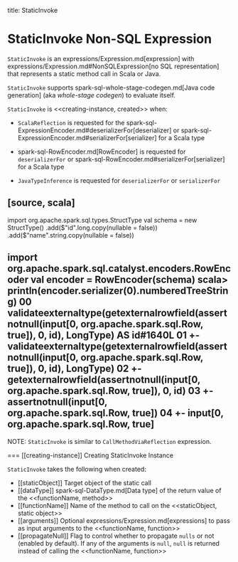 title: StaticInvoke

# StaticInvoke Non-SQL Expression

`StaticInvoke` is an expressions/Expression.md[expression] with expressions/Expression.md#NonSQLExpression[no SQL representation] that represents a static method call in Scala or Java.

`StaticInvoke` supports spark-sql-whole-stage-codegen.md[Java code generation] (aka _whole-stage codegen_) to evaluate itself.

`StaticInvoke` is <<creating-instance, created>> when:

* `ScalaReflection` is requested for the spark-sql-ExpressionEncoder.md#deserializerFor[deserializer] or spark-sql-ExpressionEncoder.md#serializerFor[serializer] for a Scala type

* spark-sql-RowEncoder.md[RowEncoder] is requested for `deserializerFor` or spark-sql-RowEncoder.md#serializerFor[serializer] for a Scala type

* `JavaTypeInference` is requested for `deserializerFor` or `serializerFor`

[source, scala]
----
import org.apache.spark.sql.types.StructType
val schema = new StructType()
  .add($"id".long.copy(nullable = false))
  .add($"name".string.copy(nullable = false))

import org.apache.spark.sql.catalyst.encoders.RowEncoder
val encoder = RowEncoder(schema)
scala> println(encoder.serializer(0).numberedTreeString)
00 validateexternaltype(getexternalrowfield(assertnotnull(input[0, org.apache.spark.sql.Row, true]), 0, id), LongType) AS id#1640L
01 +- validateexternaltype(getexternalrowfield(assertnotnull(input[0, org.apache.spark.sql.Row, true]), 0, id), LongType)
02    +- getexternalrowfield(assertnotnull(input[0, org.apache.spark.sql.Row, true]), 0, id)
03       +- assertnotnull(input[0, org.apache.spark.sql.Row, true])
04          +- input[0, org.apache.spark.sql.Row, true]
----

NOTE: `StaticInvoke` is similar to `CallMethodViaReflection` expression.

=== [[creating-instance]] Creating StaticInvoke Instance

`StaticInvoke` takes the following when created:

* [[staticObject]] Target object of the static call
* [[dataType]] spark-sql-DataType.md[Data type] of the return value of the <<functionName, method>>
* [[functionName]] Name of the method to call on the <<staticObject, static object>>
* [[arguments]] Optional expressions/Expression.md[expressions] to pass as input arguments to the <<functionName, function>>
* [[propagateNull]] Flag to control whether to propagate `nulls` or not (enabled by default). If any of the arguments is `null`, `null` is returned instead of calling the <<functionName, function>>
